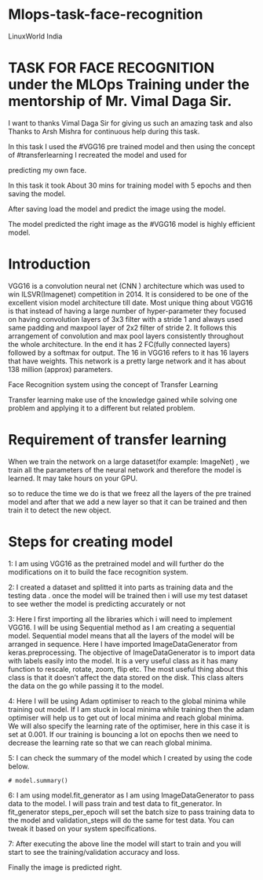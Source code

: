 # Mlops-task-face-recognition
LinuxWorld India

# TASK FOR FACE RECOGNITION under the MLOps Training under the mentorship of Mr.  Vimal Daga Sir.

I want to thanks Vimal Daga Sir for giving us such an amazing task and also Thanks to Arsh Mishra for continuous help during this task.

In this task I used the #VGG16 pre trained model and then using the concept of #transferlearning I recreated the model and used for

predicting my own face.

In this task it took About 30 mins for training model with 5 epochs and then saving the model.

After saving load the model and predict the image using the model.

The model predicted the right image as the #VGG16  model is highly efficient model.

# Introduction

VGG16 is a convolution neural net (CNN ) architecture which was used to win ILSVR(Imagenet) competition in 2014. It is considered to be one of the excellent vision model architecture till date. Most unique thing about VGG16 is that instead of having a large number of hyper-parameter they focused on having convolution layers of 3x3 filter with a stride 1 and always used same padding and maxpool layer of 2x2 filter of stride 2. It follows this arrangement of convolution and max pool layers consistently throughout the whole architecture. In the end it has 2 FC(fully connected layers) followed by a softmax for output. The 16 in VGG16 refers to it has 16 layers that have weights. This network is a pretty large network and it has about 138 million (approx) parameters.

Face Recognition system using the concept of Transfer Learning

Transfer learning make use of the knowledge gained while solving one problem and applying it to a different but related problem.

# Requirement of transfer learning

When we train the network on a large dataset(for example: ImageNet) , we train all the parameters of the neural network and therefore the model is learned. It may take hours on your GPU.

so to reduce the time we do is that we freez all the layers of the pre trained model and after that we add a new layer so that it can be trained and then train it to detect the new object.

# Steps for creating model

1: I am using VGG16 as the pretrained model and will further do the modifications on it to build the face recognition system.

2: I created a dataset and splitted it into parts as training data and the testing data . once the model will be trained then i will use my test dataset to see wether the model is predicting accurately or not

3: Here I first importing all the libraries which i will need to implement VGG16. I will be using Sequential method as I am creating a
sequential model. Sequential model means that all the layers of the model will be arranged in sequence. Here I have imported ImageDataGenerator from keras.preprocessing. The objective of ImageDataGenerator is to import data with labels easily into the model. It is a very useful class as it has many function to rescale, rotate, zoom, flip etc. The most useful thing about this class is that it doesn’t affect the data stored on the disk. This class alters the data on the go while passing it to the model.

4: Here I will be using Adam optimiser to reach to the global minima while training out model. If I am stuck in local minima while training then the adam optimiser will help us to get out of local minima and reach global minima. We will also specify the learning rate of the optimiser, here in this case it is set at 0.001. If our training is bouncing a lot on epochs then we need to decrease the learning rate so that we can reach global minima.

5: I can check the summary of the model which I created by using the code below.

    # model.summary()

6: I am using model.fit_generator as I am using ImageDataGenerator to pass data to the model. I will pass train and test data to fit_generator. In fit_generator steps_per_epoch will set the batch size to pass training data to the model and validation_steps will do the same for test data. You can tweak it based on your system specifications.

7: After executing the above line the model will start to train and you will start to see the training/validation accuracy and loss.

Finally the image is predicted right.

